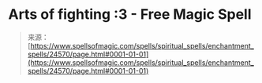 <!--yml
category: 未分类
date: 2024-06-12 19:10:36
-->

# Arts of fighting :3 - Free Magic Spell

> 来源：[https://www.spellsofmagic.com/spells/spiritual_spells/enchantment_spells/24570/page.html#0001-01-01](https://www.spellsofmagic.com/spells/spiritual_spells/enchantment_spells/24570/page.html#0001-01-01)